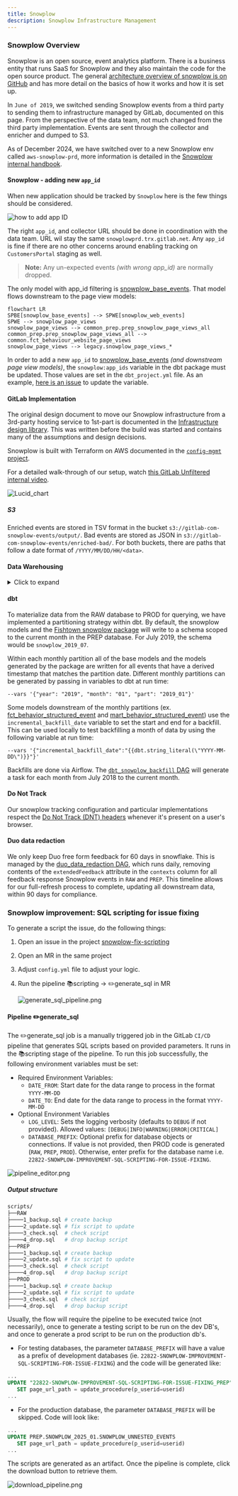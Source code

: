 ```yaml
---
title: Snowplow
description: Snowplow Infrastructure Management
---
```


### Snowplow Overview

Snowplow is an open source, event analytics platform. There is a business entity that runs SaaS for Snowplow and they also maintain the code for the open source product. The general [architecture overview of snowplow is on GitHub](https://github.com/snowplow/snowplow/#snowplow-technology-101) and has more detail on the basics of how it works and how it is set up.

In `June of 2019`, we switched sending Snowplow events from a third party to sending them to infrastructure managed by GitLab, documented on this page. From the perspective of the data team, not much changed from the third party implementation. Events are sent through the collector and enricher and dumped to S3.

As of December 2024, we have switched over to a new Snowplow env called `aws-snowplow-prd`, more information is detailed in the [Snowplow internal handbook](https://gitlab.com/gitlab-com/content-sites/internal-handbook/-/blob/main/content/handbook/enterprise-data/platform/infrastructure/_index.md?ref_type=heads#aws-snowplow-for-cpaa-internal-analytics).

#### Snowplow - adding new `app_id`

When new application should be tracked by `Snowplow` here is the few things should be considered.

![how to add app ID](/images/enterprise-data/platform/snowplow/new_app_id.png)

The right `app_id`, and collector URL should be done in coordination with the data team.
URL wil stay the same `snowplowprd.trx.gitlab.net`. Any `app_id` is fine if there are no other concerns around enabling tracking on `CustomersPortal` staging as well.

> **Note:** Any un-expected events *(with wrong app_id)* are normally dropped.

The only model with app_id filtering is [snowplow_base_events](https://dbt.gitlabdata.com/#!/model/model.snowplow.snowplow_base_events). That model flows downstream to the page view models:

```mermaid
flowchart LR
SPBE[snowplow_base_events] --> SPWE[snowplow_web_events]
SPWE --> snowplow_page_views
snowplow_page_views --> common_prep.prep_snowplow_page_views_all
common_prep.prep_snowplow_page_views_all --> common.fct_behaviour_website_page_views
snowplow_page_views --> legacy.snowplow_page_views_*
```

In order to add a new `app_id` to [snowplow_base_events](https://dbt.gitlabdata.com/#!/model/model.snowplow.snowplow_base_events) *(and downstream page view models)*, the `snowplow:app_ids`
variable in the dbt package must be updated. Those values are set in the `dbt_project.yml`
file. As an example, [here is an issue](https://gitlab.com/gitlab-data/analytics/-/issues/16552) to update the variable.

#### GitLab Implementation

The original design document to move our Snowplow infrastructure from a 3rd-party hosting service to 1st-part is documented in the [Infrastructure design library](https://gitlab.com/gitlab-com/gl-infra/readiness/-/tree/master/library/snowplow). This was written before the build was started and contains many of the assumptions and design decisions.

Snowplow is built with Terraform on AWS documented in the [`config-mgmt` project](https://ops.gitlab.net/gitlab-com/gl-infra/config-mgmt/-/blob/main/environments/aws-snowplow/README.md).

For a detailed walk-through of our setup, watch [this GitLab Unfiltered internal video](https://www.youtube.com/watch?v=fK9aw3bHFBg&feature=youtu.be).

![Lucid_chart](https://lucid.app/publicSegments/view/22c5f9f5-2b40-4474-95af-b8116edea6be/image.png)

##### S3

Enriched events are stored in TSV format in the bucket `s3://gitlab-com-snowplow-events/output/`.
Bad events are stored as JSON in `s3://gitlab-com-snowplow-events/enriched-bad/`.
For both buckets, there are paths that follow a date format of `/YYYY/MM/DD/HH/<data>`.

#### Data Warehousing

<details><summary>Click to expand</summary>

#### Snowpipe

Once events are available in S3, we ingest them into the data warehouse using [Snowpipe](https://docs.snowflake.net/manuals/user-guide/data-load-snowpipe-intro.html#introduction-to-snowpipe). This is a feature of our Snowflake Data Warehouse.
An [Amazon SQS](https://aws.amazon.com/sqs/) event queue was set up for the good and bad event paths.

To run properly, Snowpipe needs a "stage" in Snowflake and a table to write to.
The good and bad S3 paths each have their own Stage within Snowflake.
These are named `gitlab_events` and `gitlab_bad_events`, respectively. They are owned by the `LOADER` role.

The create table statements for the good and bad events are as follows:

``` sql
-- Good Events
CREATE OR REPLACE TABLE snowplow.gitlab_events
(
    app_id                   VARCHAR,
    platform                 VARCHAR,
    etl_tstamp               VARCHAR,
    collector_tstamp         VARCHAR,
    dvce_created_tstamp      VARCHAR,
    event                    VARCHAR,
    event_id                 VARCHAR,
    txn_id                   VARCHAR,
    name_tracker             VARCHAR,
    v_tracker                VARCHAR,
    v_collector              VARCHAR,
    v_etl                    VARCHAR,
    user_id                  VARCHAR,
    user_ipaddress           VARCHAR,
    user_fingerprint         VARCHAR,
    domain_userid            VARCHAR,
    domain_sessionidx        VARCHAR,
    network_userid           VARCHAR,
    geo_country              VARCHAR,
    geo_region               VARCHAR,
    geo_city                 VARCHAR,
    geo_zipcode              VARCHAR,
    geo_latitude             VARCHAR,
    geo_longitude            VARCHAR,
    geo_region_name          VARCHAR,
    ip_isp                   VARCHAR,
    ip_organization          VARCHAR,
    ip_domain                VARCHAR,
    ip_netspeed              VARCHAR,
    page_url                 VARCHAR,
    page_title               VARCHAR,
    page_referrer            VARCHAR,
    page_urlscheme           VARCHAR,
    page_urlhost             VARCHAR,
    page_urlport             VARCHAR,
    page_urlpath             VARCHAR,
    page_urlquery            VARCHAR,
    page_urlfragment         VARCHAR,
    refr_urlscheme           VARCHAR,
    refr_urlhost             VARCHAR,
    refr_urlport             VARCHAR,
    refr_urlpath             VARCHAR,
    refr_urlquery            VARCHAR,
    refr_urlfragment         VARCHAR,
    refr_medium              VARCHAR,
    refr_source              VARCHAR,
    refr_term                VARCHAR,
    mkt_medium               VARCHAR,
    mkt_source               VARCHAR,
    mkt_term                 VARCHAR,
    mkt_content              VARCHAR,
    mkt_campaign             VARCHAR,
    contexts                 VARCHAR,
    se_category              VARCHAR,
    se_action                VARCHAR,
    se_label                 VARCHAR,
    se_property              VARCHAR,
    se_value                 VARCHAR,
    unstruct_event           VARCHAR,
    tr_orderid               VARCHAR,
    tr_affiliation           VARCHAR,
    tr_total                 VARCHAR,
    tr_tax                   VARCHAR,
    tr_shipping              VARCHAR,
    tr_city                  VARCHAR,
    tr_state                 VARCHAR,
    tr_country               VARCHAR,
    ti_orderid               VARCHAR,
    ti_sku                   VARCHAR,
    ti_name                  VARCHAR,
    ti_category              VARCHAR,
    ti_price                 VARCHAR,
    ti_quantity              VARCHAR,
    pp_xoffset_min           VARCHAR,
    pp_xoffset_max           VARCHAR,
    pp_yoffset_min           VARCHAR,
    pp_yoffset_max           VARCHAR,
    useragent                VARCHAR,
    br_name                  VARCHAR,
    br_family                VARCHAR,
    br_version               VARCHAR,
    br_type                  VARCHAR,
    br_renderengine          VARCHAR,
    br_lang                  VARCHAR,
    br_features_pdf          VARCHAR,
    br_features_flash        VARCHAR,
    br_features_java         VARCHAR,
    br_features_director     VARCHAR,
    br_features_quicktime    VARCHAR,
    br_features_realplayer   VARCHAR,
    br_features_windowsmedia VARCHAR,
    br_features_gears        VARCHAR,
    br_features_silverlight  VARCHAR,
    br_cookies               VARCHAR,
    br_colordepth            VARCHAR,
    br_viewwidth             VARCHAR,
    br_viewheight            VARCHAR,
    os_name                  VARCHAR,
    os_family                VARCHAR,
    os_manufacturer          VARCHAR,
    os_timezone              VARCHAR,
    dvce_type                VARCHAR,
    dvce_ismobile            VARCHAR,
    dvce_screenwidth         VARCHAR,
    dvce_screenheight        VARCHAR,
    doc_charset              VARCHAR,
    doc_width                VARCHAR,
    doc_height               VARCHAR,
    tr_currency              VARCHAR,
    tr_total_base            VARCHAR,
    tr_tax_base              VARCHAR,
    tr_shipping_base         VARCHAR,
    ti_currency              VARCHAR,
    ti_price_base            VARCHAR,
    base_currency            VARCHAR,
    geo_timezone             VARCHAR,
    mkt_clickid              VARCHAR,
    mkt_network              VARCHAR,
    etl_tags                 VARCHAR,
    dvce_sent_tstamp         VARCHAR,
    refr_domain_userid       VARCHAR,
    refr_dvce_tstamp         VARCHAR,
    derived_contexts         VARCHAR,
    domain_sessionid         VARCHAR,
    derived_tstamp           VARCHAR,
    event_vendor             VARCHAR,
    event_name               VARCHAR,
    event_format             VARCHAR,
    event_version            VARCHAR,
    event_fingerprint        VARCHAR,
    true_tstamp              VARCHAR,
    uploaded_at              TIMESTAMP_NTZ(9) DEFAULT CAST(CURRENT_TIMESTAMP() AS TIMESTAMP_NTZ(9))
)

-- Bad Events Table
CREATE OR REPLACE TABLE snowplow.gitlab_bad_events
(
    jsontext    VARIANT,
    uploaded_at TIMESTAMP_NTZ(9) DEFAULT CAST(CURRENT_TIMESTAMP() AS TIMESTAMP_NTZ(9))
);
```

Since TSV is not as straight-forward as CSV, a custom file format was created with the following statement:

``` sql
CREATE OR REPLACE FILE FORMAT snowplow_tsv TYPE = CSV FIELD_DELIMITER = '\t'
```

The actual pipe for good events was created using:

``` sql
CREATE OR REPLACE PIPE raw.snowplow.gitlab_good_event_pipe auto_ingest= TRUE AS
COPY INTO raw.snowplow.gitlab_events
    FROM (SELECT $1, $2, $3, $4, $5, $6, $7, $8, $9,$10,$11,$12,$13,$14,$15,$16,$17,$18,$19,$20,$21,$22,$23,$24,$25,$26,$27,$28,$29,$30,$31,$32,$33,$34,$35,$36,$37,$38,$39,$40,$41,$42,$43,$44,$45,$46,$47,$48,$49,$50,$51,$52,$53,$54,$55,$56,$57,$58,$59,$60,$61,$62,$63,$64,$65,$66,$67,$68,$69,$70,$71,$72,$73,$74,$75,$76,$77,$78,$79,$80,$81,$82,$83,$84,$85,$86,$87,$88,$89,$90,$91,$92,$93,$94,$95,$96,$97,$98,$99,100,101,102,103,104,105,106,107,108,109,110,111,112,113,114,115,116,117,118,119,120,121,122,123,124,125,126,127,128,129,130,131,CAST(CURRENT_TIMESTAMP() AS TIMESTAMP_NTZ(9)) AS uploaded_at
          FROM @raw.snowplow.gitlab_events)
    FILE_FORMAT = (FORMAT_NAME = 'snowplow_tsv')
    ON_ERROR = 'skip_file';
```

This highlights the fact that JSON would be a better format. This could be a future iteration of the infrastructure.

The bad event pipe is created as follows:

``` sql
CREATE OR REPLACE PIPE raw.snowplow.gitlab_bad_event_pipe auto_ingest= TRUE AS
COPY INTO raw.snowplow.gitlab_bad_events (jsontext)
    FROM @raw.snowplow.gitlab_bad_events
    FILE_FORMAT = (TYPE = 'JSON');
```

To view pipes:

``` sql
SHOW PIPES IN raw.snowplow;
```

To describe a pipe:

``` sql
DESCRIBE PIPE raw.snowplow.gitlab_good_event_pipe;
```

To pause a running pipe:

``` sql
ALTER PIPE raw.snowplow.gitlab_good_event_pipe SET PIPE_EXECUTION_PAUSED = TRUE;
```

To force resume a pipe:

``` sql
SELECT system$pipe_force_resume('raw.snowplow.gitlab_good_event_pipe');
```

To check the status of a pipe

``` sql
SELECT system$pipe_status('raw.snowplow.gitlab_good_event_pipe');
```

To force a refresh of the stage so that snowpipe picks up older events:

``` sql
ALTER PIPE gitlab_good_event_pipe refresh;
```

</details>

#### dbt

To materialize data from the RAW database to PROD for querying, we have implemented a partitioning strategy within dbt. By default, the snowplow models and the [Fishtown snowplow package](https://github.com/dbt-labs/snowplow) will write to a schema scoped to the current month in the PREP database. For July 2019, the schema would be `snowplow_2019_07`.

Within each monthly partition all of the base models and the models generated by the package are written for all events that have a derived timestamp that matches the partition date. Different monthly partitions can be generated by passing in variables to dbt at run time:

`--vars '{"year": "2019", "month": "01", "part": "2019_01"}'`

Some models downstream of the monthly partitions (ex. [fct_behavior_structured_event](https://gitlab.com/gitlab-data/analytics/-/blob/master/transform/snowflake-dbt/models/common/facts_sales_and_marketing/fct_behavior_structured_event.sql) and [mart_behavior_structured_event](https://gitlab.com/gitlab-data/analytics/-/blob/master/transform/snowflake-dbt/models/common_mart/mart_behavior_structured_event.sql)) use the `incremental_backfill_date` variable to set the start and end for a backfill. This can be used locally to test backfilling a month of data by using the following variable at run time:

`--vars '{"incremental_backfill_date":"{{dbt.string_literal(\"YYYY-MM-DD\")}}"}'`

Backfills are done via Airflow. The [`dbt_snowplow_backfill` DAG](https://gitlab.com/gitlab-data/analytics/blob/master/dags/transformation/dbt_snowplow_backfill.py) will generate a task for each month from July 2018 to the current month.

#### Do Not Track

Our snowplow tracking configuration and particular implementations respect the [Do Not Track (DNT) headers](https://en.wikipedia.org/wiki/Do_Not_Track) whenever it's present on a user's browser.

#### Duo data redaction

We only keep Duo free form feedback for 60 days in snowflake. This is managed by the [duo_data_redaction DAG](https://gitlab.com/gitlab-data/analytics/-/blob/master/dags/general/duo_data_redaction.py), which runs daily, removing contents of the `extendedFeedback` attribute in the `contexts` column for all feedback response Snowplow events in `RAW` and `PREP`. This timeline allows for our full-refresh process to complete, updating all downstream data, within 90 days for compliance.

### Snowplow improvement: SQL scripting for issue fixing

To generate a script the issue, do the following things:

1. Open an issue in the project [snowplow-fix-scripting](https://gitlab.com/gitlab-data/snowplow-fix-scripting)
2. Open an MR in the same project
3. Adjust `config.yml` file to adjust your logic.
4. Run the pipeline  📚scripting -> ✏️generate_sql in MR

    ![generate_sql_pipeline.png](/images/enterprise-data/snowplow/generate_sql_pipeline.png)

#### Pipeline ✏️generate_sql

The ✏️generate_sql job is a manually triggered job in the GitLab `CI/CD` pipeline that generates SQL scripts based on provided parameters. It runs in the 📚scripting stage of the pipeline.
To run this job successfully, the following environment variables must be set:

* Required Environment Variables:
  * `DATE_FROM`: Start date for the data range to process in the format `YYYY-MM-DD`
  * `DATE_TO`: End date for the data range to process in the format `YYYY-MM-DD`
* Optional Environment Variables
  * `LOG_LEVEL`: Sets the logging verbosity (defaults to `DEBUG` if not provided). Allowed values: `[DEBUG|INFO|WARNING|ERROR|CRITICAL]`
  * `DATABASE_PREFIX`: Optional prefix for database objects or connections. If value is not provided, then PROD code is generated (`RAW`, `PREP`, `PROD`). Otherwise, enter prefix for the database name i.e. `22822-SNOWPLOW-IMPROVEMENT-SQL-SCRIPTING-FOR-ISSUE-FIXING`.

![pipeline_editor.png](/images/enterprise-data/snowplow/pipeline_editor.png)

##### Output structure

```bash
scripts/
├──RAW
├────1_backup.sql # create backup
├────2_update.sql # fix script to update
├────3_check.sql  # check script
├────4_drop.sql   # drop backup script
├──PREP
├────1_backup.sql # create backup
├────2_update.sql # fix script to update
├────3_check.sql  # check script
├────4_drop.sql   # drop backup script
├──PROD
├────1_backup.sql # create backup
├────2_update.sql # fix script to update
├────3_check.sql  # check script
├────4_drop.sql   # drop backup script
```

Usually, the flow will require the pipeline to be executed twice (not necessarily), once to generate a testing script to be run on the dev DB's, and once to generate a prod script to be run on the production db's.

* For testing databases, the parameter `DATABASE_PREFIX` will have a value as a prefix of development databases (ie. `22822-SNOWPLOW-IMPROVEMENT-SQL-SCRIPTING-FOR-ISSUE-FIXING`) and the code will be generated like:

```sql
...
UPDATE "22822-SNOWPLOW-IMPROVEMENT-SQL-SCRIPTING-FOR-ISSUE-FIXING_PREP".SNOWPLOW_2025_01.SNOWPLOW_UNNESTED_EVENTS
   SET page_url_path = update_procedure(p_userid=userid)
...
```

* For the production database, the parameter `DATABASE_PREFIX` will be skipped. Code will look like:

```sql
...
UPDATE PREP.SNOWPLOW_2025_01.SNOWPLOW_UNNESTED_EVENTS
   SET page_url_path = update_procedure(p_userid=userid)
...
```

The scripts are generated as an artifact. Once the pipeline is complete, click the download button to retrieve them.

![download_pipeline.png](/images/enterprise-data/snowplow/download_pipeline.png)
